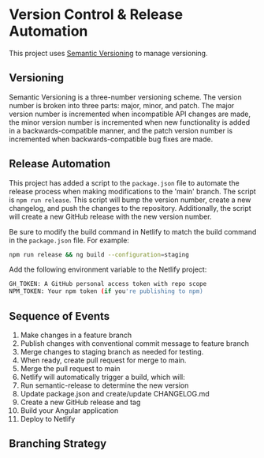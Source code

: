# Version Control & Release Automation

This project uses [Semantic Versioning](https://semver.org/) to manage versioning.

## Versioning

Semantic Versioning is a three-number versioning scheme. The version number is broken into three parts: major, minor, and patch. The major version number is incremented when incompatible API changes are made, the minor version number is incremented when new functionality is added in a backwards-compatible manner, and the patch version number is incremented when backwards-compatible bug fixes are made.

## Release Automation

This project has added a script to the `package.json` file to automate the release process when making modifications to the 'main' branch. The script is `npm run release`. This script will bump the version number, create a new changelog, and push the changes to the repository. Additionally, the script will create a new GitHub release with the new version number.

Be sure to modify the build command in Netlify to match the build command in the `package.json` file. For example:

```bash
npm run release && ng build --configuration=staging
```

Add the following environment variable to the Netlify project:

```bash
GH_TOKEN: A GitHub personal access token with repo scope
NPM_TOKEN: Your npm token (if you're publishing to npm)

```

## Sequence of Events

1. Make changes in a feature branch
2. Publish changes with conventional commit message to feature branch
3. Merge changes to staging branch as needed for testing.
4. When ready, create pull request for merge to main.
5. Merge the pull request to main
6. Netlify will automatically trigger a build, which will:
7. Run semantic-release to determine the new version
8. Update package.json and create/update CHANGELOG.md
9. Create a new GitHub release and tag
10. Build your Angular application
11. Deploy to Netlify

## Branching Strategy
